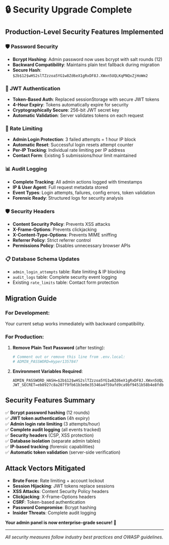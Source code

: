 # 🔒 Security Upgrade Complete

## Production-Level Security Features Implemented

### 🛡️ Password Security
- **Bcrypt Hashing**: Admin password now uses bcrypt with salt rounds (12)
- **Backward Compatibility**: Maintains plain text fallback during migration
- **Secure Hash**: `$2b$12$wHS2slTZzzoa5YG1w8Zd6eX1gRxDF8J.XWxn5UQLKqPNQxZjHoWm2`

### 🎫 JWT Authentication
- **Token-Based Auth**: Replaced sessionStorage with secure JWT tokens
- **4-Hour Expiry**: Tokens automatically expire for security
- **Cryptographically Secure**: 256-bit JWT secret key
- **Automatic Validation**: Server validates tokens on each request

### 🚫 Rate Limiting
- **Admin Login Protection**: 3 failed attempts = 1 hour IP block
- **Automatic Reset**: Successful login resets attempt counter
- **Per-IP Tracking**: Individual rate limiting per IP address
- **Contact Form**: Existing 5 submissions/hour limit maintained

### 📊 Audit Logging
- **Complete Tracking**: All admin actions logged with timestamps
- **IP & User Agent**: Full request metadata stored
- **Event Types**: Login attempts, failures, config errors, token validation
- **Forensic Ready**: Structured logs for security analysis

### 🛡️ Security Headers
- **Content Security Policy**: Prevents XSS attacks
- **X-Frame-Options**: Prevents clickjacking
- **X-Content-Type-Options**: Prevents MIME sniffing
- **Referrer Policy**: Strict referrer control
- **Permissions Policy**: Disables unnecessary browser APIs

### 📋 Database Schema Updates
- `admin_login_attempts` table: Rate limiting & IP blocking
- `audit_logs` table: Complete security event logging
- Existing `rate_limits` table: Contact form protection

## Migration Guide

### For Development:
Your current setup works immediately with backward compatibility.

### For Production:
1. **Remove Plain Text Password** (after testing):
   ```bash
   # Comment out or remove this line from .env.local:
   # ADMIN_PASSWORD=Hyper135784?
   ```

2. **Environment Variables Required**:
   ```
   ADMIN_PASSWORD_HASH=$2b$12$wHS2slTZzzoa5YG1w8Zd6eX1gRxDF8J.XWxn5UQLKqPNQxZjHoWm2
   JWT_SECRET=eb8927c8a207f9fb61b3e0e35346a4f59afd9ca9bf9451b58b4e8fdb006700a9
   ```

## Security Features Summary

✅ **Bcrypt password hashing** (12 rounds)  
✅ **JWT token authentication** (4h expiry)  
✅ **Admin login rate limiting** (3 attempts/hour)  
✅ **Complete audit logging** (all events tracked)  
✅ **Security headers** (CSP, XSS protection)  
✅ **Database isolation** (separate admin tables)  
✅ **IP-based tracking** (forensic capabilities)  
✅ **Automatic token validation** (server-side verification)  

## Attack Vectors Mitigated

- **Brute Force**: Rate limiting + account lockout
- **Session Hijacking**: JWT tokens replace sessions
- **XSS Attacks**: Content Security Policy headers
- **Clickjacking**: X-Frame-Options headers
- **CSRF**: Token-based authentication
- **Password Compromise**: Bcrypt hashing
- **Insider Threats**: Complete audit logging

**Your admin panel is now enterprise-grade secure! 🚀**

---
*All security measures follow industry best practices and OWASP guidelines.*